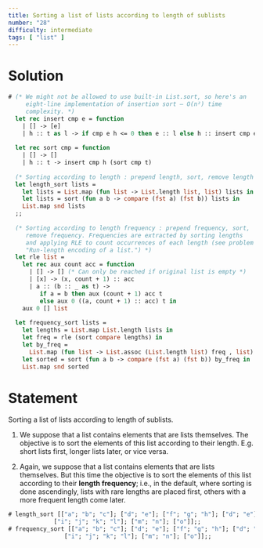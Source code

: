```yaml
---
title: Sorting a list of lists according to length of sublists
number: "28"
difficulty: intermediate
tags: [ "list" ]
---
```


# Solution

```ocaml
# (* We might not be allowed to use built-in List.sort, so here's an
     eight-line implementation of insertion sort — O(n²) time
     complexity. *)
  let rec insert cmp e = function
    | [] -> [e]
    | h :: t as l -> if cmp e h <= 0 then e :: l else h :: insert cmp e t
  
  let rec sort cmp = function
    | [] -> []
    | h :: t -> insert cmp h (sort cmp t)
  
  (* Sorting according to length : prepend length, sort, remove length *)
  let length_sort lists =
    let lists = List.map (fun list -> List.length list, list) lists in
    let lists = sort (fun a b -> compare (fst a) (fst b)) lists in
    List.map snd lists
  ;;
  
  (* Sorting according to length frequency : prepend frequency, sort,
     remove frequency. Frequencies are extracted by sorting lengths
     and applying RLE to count occurrences of each length (see problem
     "Run-length encoding of a list.") *)
  let rle list =
    let rec aux count acc = function
      | [] -> [] (* Can only be reached if original list is empty *)
      | [x] -> (x, count + 1) :: acc
      | a :: (b :: _ as t) ->
         if a = b then aux (count + 1) acc t
         else aux 0 ((a, count + 1) :: acc) t in
    aux 0 [] list
  
  let frequency_sort lists =
    let lengths = List.map List.length lists in
    let freq = rle (sort compare lengths) in
    let by_freq =
      List.map (fun list -> List.assoc (List.length list) freq , list) lists in
    let sorted = sort (fun a b -> compare (fst a) (fst b)) by_freq in
    List.map snd sorted
```

# Statement

Sorting a list of lists according to length of sublists.

1. We suppose that a list contains elements that are lists themselves.
The objective is to sort the elements of this list according to their
length. E.g. short lists first, longer lists later, or vice versa.

2. Again, we suppose that a list contains elements that are lists
themselves. But this time the objective is to sort the elements of this
list according to their **length frequency**; i.e., in the default,
where sorting is done ascendingly, lists with rare lengths are placed
first, others with a more frequent length come later.

```ocaml
# length_sort [["a"; "b"; "c"]; ["d"; "e"]; ["f"; "g"; "h"]; ["d"; "e"];
             ["i"; "j"; "k"; "l"]; ["m"; "n"]; ["o"]];;
# frequency_sort [["a"; "b"; "c"]; ["d"; "e"]; ["f"; "g"; "h"]; ["d"; "e"];
                ["i"; "j"; "k"; "l"]; ["m"; "n"]; ["o"]];;
```
